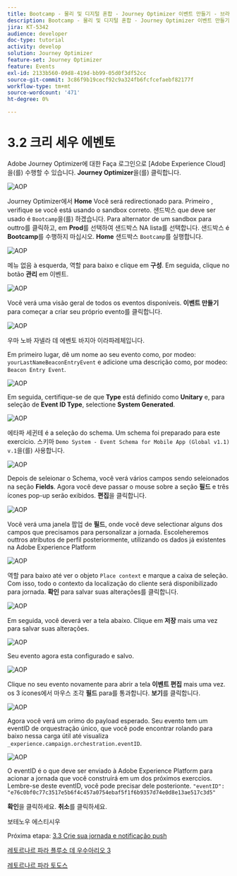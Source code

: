 ```yaml
---
title: Bootcamp - 물리 및 디지털 혼합 - Journey Optimizer 이벤트 만들기 - 브라질
description: Bootcamp - 물리 및 디지털 혼합 - Journey Optimizer 이벤트 만들기 - 브라질
jira: KT-5342
audience: developer
doc-type: tutorial
activity: develop
solution: Journey Optimizer
feature-set: Journey Optimizer
feature: Events
exl-id: 2133b560-09d8-419d-bb99-05d0f3df52cc
source-git-commit: 3c86f9b19cecf92c9a324fb6fcfcefaebf82177f
workflow-type: tm+mt
source-wordcount: '471'
ht-degree: 0%

---
```


# 3.2 크리 세우 에벤토

Adobe Journey Optimizer에 대한 Faça 로그인으로 [Adobe Experience Cloud]을(를) 수행할 수 있습니다. **Journey Optimizer**&#x200B;을(를) 클릭합니다.

![AOP](./images/acophome.png)

Journey Optimizer에서 **Home** Você será redirectionado para. Primeiro , verifique se você está usando o sandbox correto. 샌드박스 que deve ser usado é `Bootcamp`을(를) 하겠습니다. Para alternator de um sandbox para outtro를 클릭하고, em **Prod**&#x200B;를 선택하여 샌드박스 NA lista를 선택합니다. 샌드박스 é **Bootcamp**&#x200B;를 수행하지 마십시오. **Home** 샌드박스 `Bootcamp`를 실행합니다.

![AOP](./images/acoptriglp.png)

메뉴 없음 à esquerda, 역할 para baixo e clique em **구성**. Em seguida, clique no botão **관리** em 이벤트.

![AOP](./images/acopmenu.png)

Você verá uma visão geral de todos os eventos disponíveis. **이벤트 만들기** para começar a criar seu próprio evento를 클릭합니다.

![AOP](./images/emptyevent.png)

우마 노바 자넬라 데 에벤토 바지아 이라파레체입니다.

Em primeiro lugar, dê um nome ao seu evento como, por modeo: `yourLastNameBeaconEntryEvent` e adicione uma descrição como, por modeo: `Beacon Entry Event`.

![AOP](./images/eventdescription.png)

Em seguida, certifique-se de que **Type** está definido como **Unitary** e, para seleção de **Event ID Type**, selectione **System Generated**.

![AOP](./images/eventidtype.png)

에타파 세귄테 é a seleção do schema. Um schema foi preparado para este exercício. 스키마 `Demo System - Event Schema for Mobile App (Global v1.1) v.1`을(를) 사용합니다.

![AOP](./images/eventschema.png)

Depois de seleionar o Schema, você verá vários campos sendo seleionados na seção **Fields**. Agora você deve passar o mouse sobre a seção **필드** e três ícones pop-up serão exibidos. **편집**&#x200B;을 클릭합니다.

![AOP](./images/eventpayload.png)

Você verá uma janela 팝업 de **필드**, onde você deve selectionar alguns dos campos que precisamos para personalizar a jornada. Escoleheremos outtros atributos de perfil posteriormente, utilizando os dados já existentes na Adobe Experience Platform

![AOP](./images/eventfields.png)

역할 para baixo até ver o objeto `Place context` e marque a caixa de seleção. Com isso, todo o contexto da localização do cliente será disponibilizado para jornada. **확인** para salvar suas alterações를 클릭합니다.

![AOP](./images/eventpayloadbr.png)

Em seguida, você deverá ver a tela abaixo. Clique em **저장** mais uma vez para salvar suas alterações.

![AOP](./images/eventsave.png)

Seu evento agora esta configurado e salvo.

![AOP](./images/eventdone.png)

Clique no seu evento novamente para abrir a tela **이벤트 편집** mais uma vez. os 3 ícones에서 마우스 조각 **필드** para를 통과합니다. **보기**&#x200B;를 클릭합니다.

![AOP](./images/viewevent.png)

Agora você verá um orimo do payload esperado.
Seu evento tem um eventID de orquestração único, que você pode encontrar rolando para baixo nessa carga útil até visualiza `_experience.campaign.orchestration.eventID`.

![AOP](./images/payloadeventID.png)

O eventID é o que deve ser enviado à Adobe Experience Platform para acionar a jornada que você construirá em um dos próximos exerccios. Lembre-se deste eventID, você pode precisar dele posterionte.
`"eventID": "e76c0bf0c77c3517e5b6f4c457a0754ebaf5f1f6b9357d74e0d8e13ae517c3d5"`

**확인**&#x200B;을 클릭하세요. **취소**&#x200B;를 클릭하세요.

보테노우 에스티시우

Próxima etapa: [3.3 Crie sua jornada e notificação push](./ex3.md)

[레토르나르 파라 플루소 데 우수아리오 3](./uc3.md)

[레토르나르 파라 토도스](../../overview.md)
